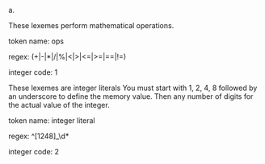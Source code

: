 a.

These lexemes perform mathematical operations. 

token name: ops

regex: (+|-|*|/|%|<|>|<=|>=|==|!=)

integer code: 1

These lexemes are integer literals You must start with 1, 2, 4, 8 followed by an underscore to define the memory value. Then any number of digits for the actual value of the integer.  

token name: integer literal

regex: ^[1248]_\d*

integer code: 2
